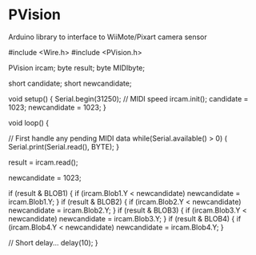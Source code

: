 # PVision
Arduino library to interface to WiiMote/Pixart camera sensor

#include <Wire.h>
#include <PVision.h>

PVision ircam;
byte result;
byte MIDIbyte;

short candidate;
short newcandidate;

void setup()
{
  Serial.begin(31250); // MIDI speed
  ircam.init();
  candidate = 1023;
  newcandidate = 1023;
}

void loop()
{
   
  // First handle any pending MIDI data
  while(Serial.available() > 0)
  (
    Serial.print(Serial.read(), BYTE);
  }
  
  result = ircam.read();
  
  newcandidate = 1023;
  
  if (result & BLOB1)
  {
    if (ircam.Blob1.Y < newcandidate)
      newcandidate = ircam.Blob1.Y;
  }
  if (result & BLOB2)
  {
    if (ircam.Blob2.Y < newcandidate)
      newcandidate = ircam.Blob2.Y;
  }
  if (result & BLOB3)
  {
    if (ircam.Blob3.Y < newcandidate)
      newcandidate = ircam.Blob3.Y;
  }
  if (result & BLOB4)
  {
    if (ircam.Blob4.Y < newcandidate)
      newcandidate = ircam.Blob4.Y;
  }

  // Short delay...
  delay(10);
}
